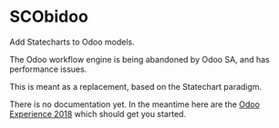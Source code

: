 SCObidoo
========

Add Statecharts to Odoo models.

The Odoo workflow engine is being abandoned by Odoo SA,
and has performance issues.

This is meant as a replacement, based on the Statechart
paradigm.

There is no documentation yet. In the meantime here are the
[Odoo Experience 2018](https://docs.google.com/presentation/d/e/2PACX-1vR9VGsSQUnITdnQq5KRiWnY7o-yERCB8YfnqxzhFW5tFcJ8AzMmIQ1CpLTdEgy5Sz9nx-yQlC0BhyGR/pub?start=false&loop=false&delayms=3000) which should get you started.
